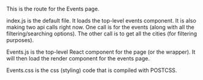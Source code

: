 This is the route for the Events page.

index.js is the default file. It loads the top-level events component. It is also making two api calls right now. One call is for the events (along with all the filtering/searching options). The other call is to get all the cities (for filtering purposes).

Events.js is the top-level React component for the page (or the wrapper). It will then load the render component for the events page.

Events.css is the css (styling) code that is compiled with POSTCSS.
